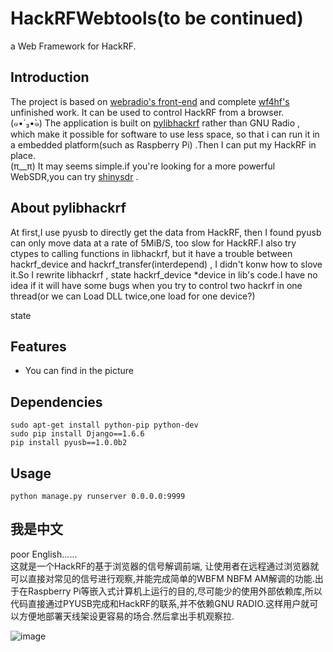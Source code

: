 HackRFWebtools(to be continued)
==============
a Web Framework for HackRF. <br>

##  Introduction 
The project is based on [webradio's front-end](https://github.com/mikestir/webradio "webradio") and complete [wf4hf's](https://github.com/aguardar/wf4hf "wf4hf") unfinished work.
It can be used to control  HackRF from a browser.<br>
(๑•́ ₃•̀๑) The application is built on [pylibhackrf](https://github.com/wzyy2/HackRFWebtools/tree/master/pyhackrf "pylibhackrf")
 rather than GNU Radio  , which make  it possible for software  to use less space, so that i can run it  in a embedded platform(such as  Raspberry Pi) .Then I  can put my HackRF  in place.<br>
(π__π) It may seems  simple.if you're looking for  a more powerful WebSDR,you can try [shinysdr](https://github.com/kpreid/shinysdr "shinysdr") .

## About pylibhackrf
At first,I use pyusb to directly get the data from HackRF, then I found pyusb can only move data at a  rate of  5MiB/S, too slow for HackRF.I also try  ctypes  to calling functions in libhackrf, but it have a trouble between hackrf_device and hackrf_transfer(interdepend) , I didn't konw how to slove it.So I rewrite libhackrf , state hackrf_device *device in lib's code.I have no idea if it will have some bugs when you try to control two hackrf in one thread(or  we can Load DLL twice,one load for one device?)

state 
## Features 
* You can find in the picture

##  Dependencies 
    sudo apt-get install python-pip python-dev
    sudo pip install Django==1.6.6
    pip install pyusb==1.0.0b2
    
##  Usage 
    python manage.py runserver 0.0.0.0:9999
    
##  我是中文 
poor English......<br>
这就是一个HackRF的基于浏览器的信号解调前端, 让使用者在远程通过浏览器就可以直接对常见的信号进行观察,并能完成简单的WBFM NBFM AM解调的功能.出于在Raspberry Pi等嵌入式计算机上运行的目的,尽可能少的使用外部依赖库,所以代码直接通过PYUSB完成和HackRF的联系,并不依赖GNU RADIO.这样用户就可以方便地部署天线架设更容易的场合.然后拿出手机观察拉.


![image](http://www.iotwrt.com/jpg/hackrfwebtools.png)

